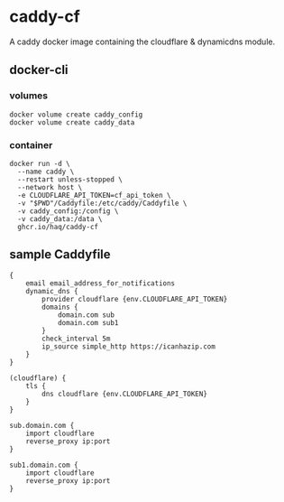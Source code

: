# caddy-cf
A caddy docker image containing the cloudflare & dynamicdns module.

## docker-cli

### volumes
```shell
docker volume create caddy_config
docker volume create caddy_data
```

### container
```shell
docker run -d \
  --name caddy \
  --restart unless-stopped \
  --network host \
  -e CLOUDFLARE_API_TOKEN=cf_api_token \
  -v "$PWD"/Caddyfile:/etc/caddy/Caddyfile \
  -v caddy_config:/config \
  -v caddy_data:/data \
  ghcr.io/haq/caddy-cf
```

## sample Caddyfile
```Caddyfile
{
    email email_address_for_notifications
    dynamic_dns {
        provider cloudflare {env.CLOUDFLARE_API_TOKEN}
        domains {
            domain.com sub
            domain.com sub1
        }
        check_interval 5m
        ip_source simple_http https://icanhazip.com
    }
}

(cloudflare) {
    tls {
        dns cloudflare {env.CLOUDFLARE_API_TOKEN}
    }
}

sub.domain.com {
    import cloudflare
    reverse_proxy ip:port
}

sub1.domain.com {
    import cloudflare
    reverse_proxy ip:port
}
```
